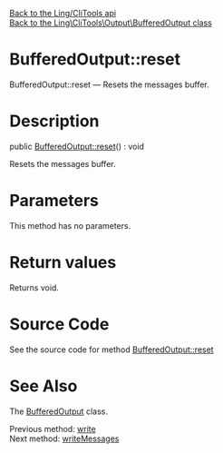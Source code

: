 [Back to the Ling/CliTools api](https://github.com/lingtalfi/CliTools/blob/master/doc/api/Ling/CliTools.md)<br>
[Back to the Ling\CliTools\Output\BufferedOutput class](https://github.com/lingtalfi/CliTools/blob/master/doc/api/Ling/CliTools/Output/BufferedOutput.md)


BufferedOutput::reset
================



BufferedOutput::reset — Resets the messages buffer.




Description
================


public [BufferedOutput::reset](https://github.com/lingtalfi/CliTools/blob/master/doc/api/Ling/CliTools/Output/BufferedOutput/reset.md)() : void




Resets the messages buffer.




Parameters
================

This method has no parameters.


Return values
================

Returns void.








Source Code
===========
See the source code for method [BufferedOutput::reset](https://github.com/lingtalfi/CliTools/blob/master/Output/BufferedOutput.php#L62-L65)


See Also
================

The [BufferedOutput](https://github.com/lingtalfi/CliTools/blob/master/doc/api/Ling/CliTools/Output/BufferedOutput.md) class.

Previous method: [write](https://github.com/lingtalfi/CliTools/blob/master/doc/api/Ling/CliTools/Output/BufferedOutput/write.md)<br>Next method: [writeMessages](https://github.com/lingtalfi/CliTools/blob/master/doc/api/Ling/CliTools/Output/BufferedOutput/writeMessages.md)<br>

